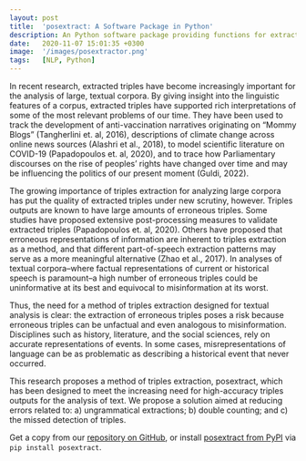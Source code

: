 ```yaml
---
layout: post
title:  'posextract: A Software Package in Python'
description: An Python software package providing functions for extracting grammatical subject-verb-object (SVO) and subject-verb-adjective complement/ adjective modifier (SVA) triples from text. This linguistically improved algorithm has significantly higher precision and recall measures than existing methods. 
date:   2020-11-07 15:01:35 +0300
image:  '/images/posextractor.png'
tags:   [NLP, Python]
---
```


In recent research, extracted triples have become increasingly important for the analysis of large, textual corpora. By giving insight into the linguistic features of a corpus, extracted triples have supported rich interpretations of some of the most relevant problems of our time. They have been used to track the development of anti-vaccination narratives originating on “Mommy Blogs” (Tangherlini et. al, 2016), descriptions of climate change across online news sources (Alashri et al., 2018), to model scientific literature on COVID-19 (Papadopoulos et. al, 2020), and to trace how Parliamentary discourses on the rise of peoples’ rights have changed over time and may be influencing the politics of our present moment (Guldi, 2022). 

The growing importance of triples extraction for analyzing large corpora has put the quality of extracted triples under new scrutiny, however. Triples outputs are known to have large amounts of erroneous triples. Some studies have proposed extensive post-processing measures to validate extracted triples (Papadopoulos et. al, 2020). Others have proposed that erroneous representations of information are inherent to triples extraction as a method, and that different part-of-speech extraction patterns may serve as a more meaningful alternative (Zhao et al., 2017). In analyses of textual corpora–where factual representations of current or historical speech is paramount–a high number of erroneous triples could be uninformative at its best and equivocal to misinformation at its worst. 

Thus, the need for a method of triples extraction designed for textual analysis is clear: the extraction of erroneous triples poses a risk because erroneous triples can be unfactual and even analogous to misinformation. Disciplines such as history, literature, and the social sciences, rely on accurate representations of events. In some cases, misrepresentations of language can be as problematic as describing a historical event that never occurred.     

This research proposes a method of triples extraction, posextract, which has been designed to meet the increasing need for high-accuracy triples outputs for the analysis of text. We propose a solution aimed at reducing errors related to: a) ungrammatical extractions; b) double counting; and c) the missed detection of triples.

Get a copy from our [repository on GitHub](https://github.com/stephbuon/posextract), or install [posextract from PyPI](https://pypi.org/project/posextract/) via `pip install posextract`.
